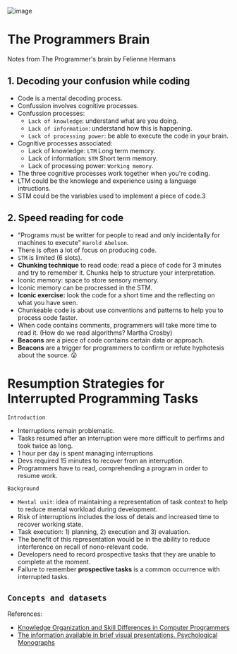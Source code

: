 ![image](https://user-images.githubusercontent.com/17634377/209581449-5fc4c8d1-8af4-43e3-9c50-6e3916958039.png)

# The Programmers Brain

Notes from The Programmer's brain by Felienne Hermans

## 1. Decoding your confusion while coding

- Code is a mental decoding process.
- Confussion involves cognitive processes.
- Confussion processes:
  - `Lack of knowledge`: understand what are you doing.
  - `Lack of information`: understand how this is happening. 
  - `Lack of processing power`: be able to execute the code in your brain.
- Cognitive processes associated:
  - Lack of knowledge: `LTM` Long term memory.
  - Lack of information: `STM` Short term memory. 
  - Lack of processing power: `Working memory`.
- The three cognitive processes work together when you're coding.
- LTM could be the knowlege and experience using a language intructions.
- STM could be the variables used to implement a piece of code.3

## 2. Speed reading for code

- "Programs must be writter for people to read and only incidentally for machines to execute" `Harold Abelson`.
- There is often a lot of focus on producing code.
- `STM` is limited (6 slots).
- **Chunking technique** to read code: read a piece of code for 3 minutes and try to remember it. Chunks help to structure your interpretation.
- Iconic memory: space to store sensory memory.
- Iconic memory can be procressed in the STM.
- **Iconic exercise:** look the code for a short time and the reflecting on what you have seen.
- Chunkeable code is about use conventions and patterns to help you to process code faster.
- When code contains comments, programmers will take more time to read it. (How do we read algorithms? Martha Crosby)
- **Beacons** are a piece of code contains certain data or approach.
- **Beacons** are a trigger for programmers to confirm or refute hyphotesis about the source. 😲

# Resumption Strategies for Interrupted Programming Tasks

`Introduction`
- Interruptions remain problematic.
- Tasks resumed after an interruption were more difficult to perfirms and took twice as long.
- 1 hour per day is spent managing interruptions
- Devs required 15 minutes to recover from an interruption.
- Programmers have to read, comprehending a program in order to resume work.

`Background`
- `Mental unit`: idea of maintaining a representation of task context to help to reduce mental workload during development.
- Risk of interruptions includes the loss of detais and increased time to recover working state.
- Task execution: 1) planning, 2) execution and 3) evaluation. 
- The benefit of this representation would be in the ability to reduce interference on recall of nono-relevant code. 
- Developers need to record prospective tasks that they are unable to complete at the moment.
- Failure to remember **prospective tasks** is a common occurrence with interrupted tasks.

`Concepts and datasets`
- 

References:
- [Knowledge Organization and Skill Differences in Computer Programmers](https://www.researchgate.net/publication/222462455_Knowledge_Organization_and_Skill_Differences_in_Computer_Programmers)
- [The information available in brief visual presentations. Psychological Monographs](https://www.researchgate.net/publication/36143888_The_information_available_in_brief_visual_presentations_Psychological_Monographs_General_and_Applied_74_1-29)    

